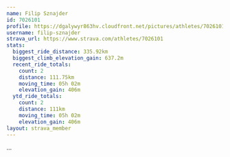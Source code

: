 ```yaml
---
name: Filip Sznajder
id: 7026101
profile: https://dgalywyr863hv.cloudfront.net/pictures/athletes/7026101/2123836/17/large.jpg
username: filip-sznajder
strava_url: https://www.strava.com/athletes/7026101
stats:
  biggest_ride_distance: 335.92km
  biggest_climb_elevation_gain: 637.2m
  recent_ride_totals:
    count: 2
    distance: 111.75km
    moving_time: 05h 02m
    elevation_gain: 406m
  ytd_ride_totals:
    count: 2
    distance: 111km
    moving_time: 05h 02m
    elevation_gain: 406m
layout: strava_member
--- 
```

...
